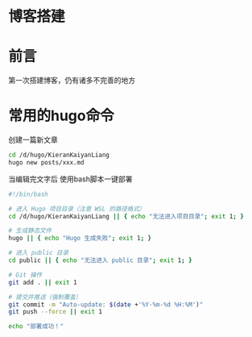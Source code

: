 # 博客搭建

# 前言
第一次搭建博客，仍有诸多不完善的地方

# 常用的hugo命令

创建一篇新文章
```bash
cd /d/hugo/KieranKaiyanLiang
hugo new posts/xxx.md
```
当编辑完文字后
使用bash脚本一键部署
```bash
#!/bin/bash

# 进入 Hugo 项目目录（注意 WSL 的路径格式）
cd /d/hugo/KieranKaiyanLiang || { echo "无法进入项目目录"; exit 1; }

# 生成静态文件
hugo || { echo "Hugo 生成失败"; exit 1; }

# 进入 public 目录
cd public || { echo "无法进入 public 目录"; exit 1; }

# Git 操作
git add . || exit 1

# 提交并推送（强制覆盖）
git commit -m "Auto-update: $(date +'%Y-%m-%d %H:%M')"
git push --force || exit 1

echo "部署成功！"
```
